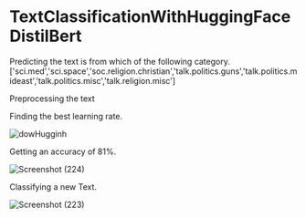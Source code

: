 # TextClassificationWithHuggingFaceDistilBert

Predicting the text is from which of the following category.
['sci.med','sci.space','soc.religion.christian','talk.politics.guns','talk.politics.mideast','talk.politics.misc','talk.religion.misc']
 
Preprocessing the text

Finding the best learning rate.

![dowHugginh](https://user-images.githubusercontent.com/20074508/137627428-742c0b58-bbee-41a5-a92c-6036ac2256a5.png)

Getting an accuracy of 81%.

![Screenshot (224)](https://user-images.githubusercontent.com/20074508/137627478-2c2336fb-e207-42bd-b021-25c943439b09.png)

Classifying a new Text.

![Screenshot (223)](https://user-images.githubusercontent.com/20074508/137627480-036421d6-a2ad-47c0-9ec3-fdd5ba65ffb3.png)
